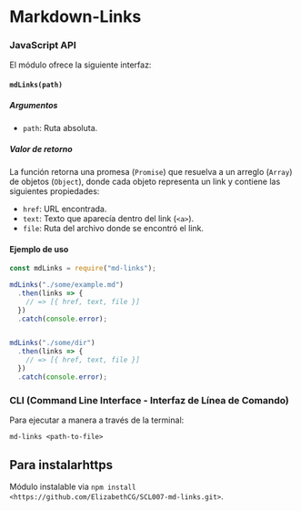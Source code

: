 # Markdown-Links

### JavaScript API

El módulo ofrece la siguiente interfaz:

#### `mdLinks(path)`

##### Argumentos

- `path`: Ruta absoluta.


##### Valor de retorno

La función retorna una promesa (`Promise`) que resuelva a un arreglo
(`Array`) de objetos (`Object`), donde cada objeto representa un link y contiene
las siguientes propiedades:

- `href`: URL encontrada.
- `text`: Texto que aparecía dentro del link (`<a>`).
- `file`: Ruta del archivo donde se encontró el link.

#### Ejemplo de uso

```js
const mdLinks = require("md-links");

mdLinks("./some/example.md")
  .then(links => {
    // => [{ href, text, file }]
  })
  .catch(console.error);


mdLinks("./some/dir")
  .then(links => {
    // => [{ href, text, file }]
  })
  .catch(console.error);
```

### CLI (Command Line Interface - Interfaz de Línea de Comando)

Para ejecutar a manera a través de la terminal:

`md-links <path-to-file>`




## Para instalarhttps

Módulo instalable via `npm install <https://github.com/ElizabethCG/SCL007-md-links.git>`.
